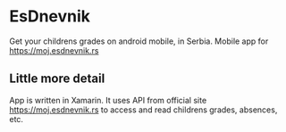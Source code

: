 # EsDnevnik
Get your childrens grades on android mobile, in Serbia.
Mobile app for https://moj.esdnevnik.rs

## Little more detail
App is written in Xamarin. It uses API from official site https://moj.esdnevnik.rs to access and read childrens grades, absences, etc.
